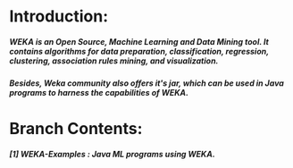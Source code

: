 # **Introduction:**
##### WEKA is an Open Source, Machine Learning and Data Mining tool. It contains algorithms for data preparation, classification, regression, clustering, association rules mining, and visualization.
##### Besides, Weka community also offers it's jar, which can be used in Java programs to harness the capabilities of WEKA.

# **Branch Contents:**

##### [1] WEKA-Examples : Java ML programs using WEKA. 
